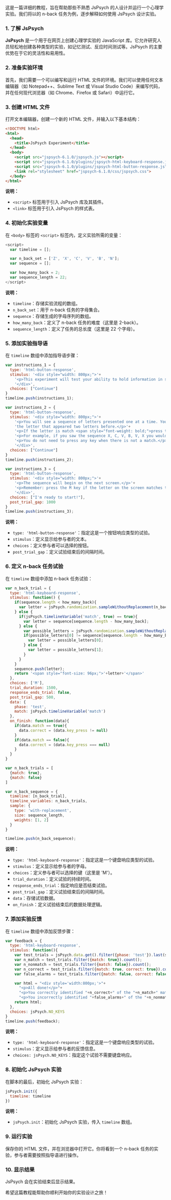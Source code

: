 这是一篇详细的教程，旨在帮助那些不熟悉 JsPsych 的人设计并运行一个心理学实验。我们将以的 n-back 任务为例，逐步解释如何使用 JsPsych 设计实验。

### 1. 了解 JsPsych

**JsPsych** 是一个用于在网页上创建心理学实验的 JavaScript 库。它允许研究人员轻松地创建各种类型的实验，如记忆测试、反应时间测试等。JsPsych 的主要优势在于它的灵活性和易用性。

### 2. 准备实验环境

首先，我们需要一个可以编写和运行 HTML 文件的环境。我们可以使用任何文本编辑器（如 Notepad++、Sublime Text 或 Visual Studio Code）来编写代码，并在任何现代浏览器（如 Chrome、Firefox 或 Safari）中运行它。

### 3. 创建 HTML 文件

打开文本编辑器，创建一个新的 HTML 文件，并输入以下基本结构：

```html
<!DOCTYPE html>
<html>
  <head>
    <title>JsPsych Experiment</title>
  </head>
  <body>
    <script src="jspsych-6.1.0/jspsych.js"></script>
    <script src="jspsych-6.1.0/plugins/jspsych-html-keyboard-response.js"></script>
    <script src="jspsych-6.1.0/plugins/jspsych-html-button-response.js"></script>
    <link rel="stylesheet" href="jspsych-6.1.0/css/jspsych.css">
  </body>
</html>
```

**说明：**
- `<script>` 标签用于引入 JsPsych 库及其插件。
- `<link>` 标签用于引入 JsPsych 的样式表。

### 4. 初始化实验变量

在 `<body>` 标签的 `<script>` 标签内，定义实验所需的变量：

```javascript
<script>
  var timeline = [];

  var n_back_set = ['Z', 'X', 'C', 'V', 'B', 'N'];
  var sequence = [];

  var how_many_back = 2;
  var sequence_length = 22;
</script>
```

**说明：**
- `timeline`：存储实验流程的数组。
- `n_back_set`：用于 n-back 任务的字母集合。
- `sequence`：存储生成的字母序列的数组。
- `how_many_back`：定义了 n-back 任务的难度（这里是 2-back）。
- `sequence_length`：定义了任务的总长度（这里是 22 个字母）。

### 5. 添加实验指导语

在 `timeline` 数组中添加指导语步骤：

```javascript
var instructions_1 = {
  type: 'html-button-response',
  stimulus: '<div style="width: 800px;">'+ 
    '<p>This experiment will test your ability to hold information in short-term, temporary memory. This is called working memory.</p>'+
    '</div>',
  choices: ["Continue"]
}
timeline.push(instructions_1);

var instructions_2 = {
  type: 'html-button-response',
  stimulus: '<div style="width: 800px;">'+ 
    '<p>You will see a sequence of letters presented one at a time. Your task is to determine if the letter on the screen matches '+
    'the letter that appeared two letters before.</p>'+
    '<p>If the letter is match <span style="font-weight: bold;">press the M key.</span></p>'+
    '<p>For example, if you saw the sequence X, C, V, B, V, X you would press the M key when the second V appeared on the screen.</p>'+
    '<p>You do not need to press any key when there is not a match.</p>'+
    '</div>',
  choices: ["Continue"]
}
timeline.push(instructions_2);

var instructions_3 = {
  type: 'html-button-response',
  stimulus: '<div style="width: 800px;">'+ 
    '<p>The sequence will begin on the next screen.</p>'+
    '<p>Remember: press the M key if the letter on the screen matches the letter that appeared two letters ago.</p>'+
    '</div>',
  choices: ["I'm ready to start!"],
  post_trial_gap: 1000
}
timeline.push(instructions_3);
```

**说明：**
- `type: 'html-button-response'`：指定这是一个按钮响应类型的试验。
- `stimulus`：定义显示给参与者的文本。
- `choices`：定义参与者可以选择的按钮。
- `post_trial_gap`：定义试验结束后的间隔时间。

### 6. 定义 n-back 任务试验

在 `timeline` 数组中添加 n-back 任务试验：

```javascript
var n_back_trial = {
  type: 'html-keyboard-response',
  stimulus: function() {
    if(sequence.length < how_many_back){
      var letter = jsPsych.randomization.sampleWithoutReplacement(n_back_set, 1)[0]
    } else {
      if(jsPsych.timelineVariable('match', true) == true){
        var letter = sequence[sequence.length - how_many_back];
      } else {
        var possible_letters = jsPsych.randomization.sampleWithoutReplacement(n_back_set, 2);
        if(possible_letters[0] != sequence[sequence.length - how_many_back]){
          var letter = possible_letters[0];
        } else {
          var letter = possible_letters[1];
        }
      }
    }
    sequence.push(letter);
    return '<span style="font-size: 96px;">'+letter+'</span>'
  },
  choices: ['M'],
  trial_duration: 1500,
  response_ends_trial: false,
  post_trial_gap: 500,
  data: {
    phase: 'test',
    match: jsPsych.timelineVariable('match')
  },
  on_finish: function(data){
    if(data.match == true){
      data.correct = (data.key_press != null)
    }
    if(data.match == false){
      data.correct = (data.key_press === null)
    }
  }
}

var n_back_trials = [
  {match: true},
  {match: false}
]

var n_back_sequence = {
  timeline: [n_back_trial],
  timeline_variables: n_back_trials,
  sample: {
    type: 'with-replacement',
    size: sequence_length,
    weights: [1, 2]
  }
}

timeline.push(n_back_sequence);
```

**说明：**
- `type: 'html-keyboard-response'`：指定这是一个键盘响应类型的试验。
- `stimulus`：定义显示给参与者的字母。
- `choices`：定义参与者可以选择的键（这里是 'M'）。
- `trial_duration`：定义试验的持续时间。
- `response_ends_trial`：指定响应是否结束试验。
- `post_trial_gap`：定义试验结束后的间隔时间。
- `data`：存储试验数据。
- `on_finish`：定义试验结束后的数据处理逻辑。

### 7. 添加实验反馈

在 `timeline` 数组中添加反馈步骤：

```javascript
var feedback = {
  type: 'html-keyboard-response',
  stimulus: function(){
    var test_trials = jsPsych.data.get().filter({phase: 'test'}).last(sequence_length-2);
    var n_match = test_trials.filter({match: true}).count();
    var n_nonmatch = test_trials.filter({match: false}).count();
    var n_correct = test_trials.filter({match: true, correct: true}).count();
    var false_alarms = test_trials.filter({match: false, correct: false}).count();

    var html = "<div style='width:800px;'>"+
      "<p>All done!</p>"+
      "<p>You correctly identified "+n_correct+" of the "+n_match+" matching items.</p>"+
      "<p>You incorrectly identified "+false_alarms+" of the "+n_nonmatch+" non-matching items as matches.</p>"
    return html;
  },
  choices: jsPsych.NO_KEYS
}
timeline.push(feedback);
```

**说明：**
- `type: 'html-keyboard-response'`：指定这是一个键盘响应类型的试验。
- `stimulus`：定义显示给参与者的反馈信息。
- `choices: jsPsych.NO_KEYS`：指定这个试验不需要键盘响应。

### 8. 初始化 JsPsych 实验

在脚本的最后，初始化 JsPsych 实验：

```javascript
jsPsych.init({
  timeline: timeline
})
```

**说明：**
- `jsPsych.init`：初始化 JsPsych 实验，传入 `timeline` 数组。

### 9. 运行实验

保存你的 HTML 文件，并在浏览器中打开它。你将看到一个 n-back 任务的实验，参与者需要按照指导语进行操作。

### 10. 显示结果

JsPsych 会在实验结束后显示结果。

希望这篇教程能帮助你顺利开始你的实验设计之旅！
